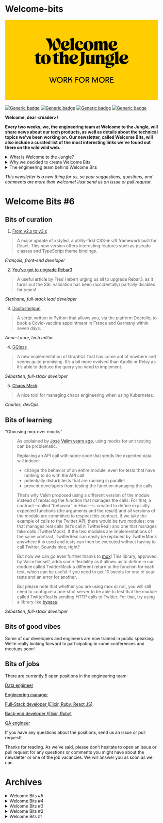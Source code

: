 # Welcome-bits

![Logo](logo_yellow_WTTJ.jpg)

[![Generic badge](https://img.shields.io/badge/Type-Newsletter-red)](https://medium.com/wttj-tech)
[![Generic badge](https://img.shields.io/badge/Frequency-Biweekly-blue)](https://medium.com/wttj-tech)
[![Generic badge](https://img.shields.io/badge/Open%20tech%20positions-5-green)](https://www.welcometothejungle.com/en/companies/wttj/jobs) 
[![Generic badge](https://img.shields.io/badge/Engineering%20blog%20articles-8-yellow)](https://medium.com/wttj-tech) 


**Welcome, dear \<reader>!**

**Every two weeks, we, the engineering team at Welcome to the Jungle, will share news about our tech products, as well as details about the technical topics we’ve been working on. Our newsletter, called Welcome Bits, will also include a curated list of the most interesting links we’ve found out there on the wild wild web.**

<details>
<summary>What is Welcome to the Jungle?</summary>
<p>

<a href="https://www.welcometothejungle.com/en">Welcome to the Jungle</a> is building the new experience at work. We use content and technology to transform every step of the employee experience, to help companies offer a better, more human experience in the workplace.</p>
</details>

<details>
<summary>Why we decided to create Welcome Bits</summary>
<p>
  
Learning and sharing knowledge is part of the engineering team’s DNA. For example, since Welcome to the Jungle launched, sessions called Jungle Labs have been organized each month so that developers in the team can spend one day away from their daily tasks to learn new stuff, grow technically, and share it all with the rest of the team (which is not always an easy exercise for the shyest among us).

So it seemed obvious to us that we should extend this learning and sharing experience to the outside world—meaning you, dear readers. And we hope you will enjoy reading about what we’ve discovered as much as we enjoy writing about it!</p>
</details>

<details>
<summary>The engineering team behind Welcome Bits</summary>
<p>
  
The team is currently made up of 14 developers, but we’re part of a bigger team called (no prizes for guessing) “the tech team,” which also encompasses product, data, design and QA people.

Welcome to the Jungle is based in Paris, France, but 65% of us are working in full remote mode, which means that some of us can code while enjoying a beautiful view of the mountains or ocean.

The engineering team is composed of back-end, full-stack, and front-end developers, as well as one DevOps engineer and one head of engineering. We are working with Elixir, Ruby, and React JS, among other technologies (you can check <a href="https://www.welcometothejungle.com/fr/companies/wttj/tech">our full stack</a> for more details).

If you want to know more about our team, and the tech team in general, take a look at <a href="https://youtu.be/9QAV5r-sFhI">the filmed interview with Kevin</a>, our beloved CTO.</p>
</details>

*This newsletter is a new thing for us, so your suggestions, questions, and comments are more than welcome! Just send us an issue or pull request.*

# Welcome Bits #6

## Bits of curation

1. [From v2.x to v3.x](https://xstyled.dev/docs/upgrade-guide/#from-v2x-to-v3x)

> A major update of xstyled, a utility-first CSS-in-JS framework built for React. This new version offers interesting features such as pseudo classes and TypeScript theme bindings.

*François, front-end developer*

2. [You’ve got to upgrade Rebar3](https://ferd.ca/you-ve-got-to-upgrade-rebar3.html)

> A useful article by Fred Hebert urging us all to upgrade Rebar3, as it turns out the SSL validation has been (accidentally) partially disabled for years!

*Stéphane, full-stack lead developer*

3. [Doctoshotgun](https://github.com/rbignon/doctoshotgun)

> A script written in Python that allows you, via the platform Doctolib, to book a Covid-vaccine appointment in France and Germany within seven days.

*Anne-Laure, tech editor*

4. [GQless](https://gqless.com)

> A new implementation of GraphQL that has come out of nowhere and seems quite promising. It’s a bit more evolved than Apollo or Relay as it’s able to deduce the query you need to implement.

*Sébastien, full-stack developer*

5. [Chaos Mesh](https://chaos-mesh.org)

> A nice tool for managing chaos engineering when using Kubernetes.

*Charles, devOps*

## Bits of learning

"Choosing mox over mocks"

> As explained by [José Valim years ago](http://blog.plataformatec.com.br/2015/10/mocks-and-explicit-contracts/), using mocks for unit testing can be problematic.
> 
> Replacing an API call with some code that sends the expected data will indeed:
> * change the behavior of an entire module, even for tests that have nothing to do with the API call
> * potentially disturb tests that are running in parallel
> * prevent developers from testing the function managing the calls
>
> That’s why Valim proposed using a different version of the module instead of replacing the function that manages the calls. For that, a contract—called “behavior” in Elixir—is created to define explicitly expected functions (the arguments and the result) and all versions of the module are committed to respect this contract. If we take the example of calls to the Twitter API, there would be two modules: one that manages real calls (let’s call it TwitterReal) and one that manages fake calls (TwitterMock). If the two modules are implementations of the same contract, TwitterReal can easily be replaced by TwitterMock anywhere it is used and tests can then be executed without having to call Twitter. Sounds nice, right?
>
> But now we can go even further thanks to [mox](https://github.com/dashbitco/mox)! This library, approved by Valim himself, adds some flexibility as it allows us to define in our module called TwitterMock a different return to the function for each test, which can be useful if you need to get 10 tweets for one of your tests and an error for another.
> 
> But please note that whether you are using mox or not, you will still need to configure a one-shot server to be able to test that the module called TwitterReal is sending HTTP calls to Twitter. For that, try using a library like [bypass](https://github.com/PSPDFKit-labs/bypass).

*Sébastien, full-stack developer*

## Bits of good vibes

Some of our developers and engineers are now trained in public speaking. We’re really looking forward to participating in some conferences and meetups soon!

## Bits of jobs

There are currently 5 open positions in the engineering team:

[Data engineer](https://www.welcometothejungle.com/en/companies/wttj/jobs/data-engineer_paris_WTTJ_P6qr78W)

[Engineering manager](https://www.welcometothejungle.com/en/companies/wttj/jobs/engineering-manager_paris)

[Full-Stack developer (Elixir, Ruby, React JS)](https://www.welcometothejungle.com/en/companies/wttj/jobs/full-stack-developer-ruby-elixir-react-js_paris)

[Back-end developer (Elixir, Ruby)](https://www.welcometothejungle.com/en/companies/wttj/jobs/backend-developer-ruby-elixir_paris_WTTJ_9MP4PxM)

[QA engineer](https://www.welcometothejungle.com/en/companies/wttj/jobs/qa-engineer_paris_WTTJ_e4jZrD7)

If you have any questions about the positions, send us an issue or pull request!

Thanks for reading. As we’ve said, please don’t hesitate to open an issue or pull request for any questions or comments you might have about the newsletter or one of the job vacancies. We will answer you as soon as we can.

# Archives

<details>
  
<summary>Welcome Bits #5</summary>

# Welcome Bits #5

## Bits of curation

1. [Changes at Basecamp](https://world.hey.com/jason/changes-at-basecamp-7f32afc5)

> These changes are clearly the end of an era for the company. Basecamp has always been seen as a utopian place to work as a developer, but this is clearly not the case anymore and the huge ego of the founder seems to have won out.

*Stéphane, full-stack lead developer*

2. [Bob dishwasher cassette rewinder](https://github.com/dekuNukem/bob_cassette_rewinder)

> This GitHub repository is a great example of how a developer and a bit of elbow grease can take on the proprietary world! The author hacked a Bob dishwasher detergent cartridge because he wanted to be able to refill used ones instead of buying new cartridges. He managed to reprogram the refilled cartridge so that the dishwasher thought it was a new one.

*Maxime, back-end developer*

3. [The Instagram ads Facebook won’t show you](https://signal.org/blog/the-instagram-ads-you-will-never-see/)

> A blog post about the great ad campaign by Signal that highlights the quantity of data collected by Facebook.

*Stéphane, full-stack lead developer*

4. [Slidev](https://sli.dev)

> A promising tool created by a member of the Vue core team that generates nice slides developers can use in their presentations.

*Stéphane, full-stack lead developer*

5. [Basic telemetry for the Audacity](https://github.com/audacity/audacity/pull/835)

> A much-discussed PR for the open-source audio editor Audacity: A contributor had wanted to introduce some basic telemetry via Google Analytics and Yandex. A lot of forks were created following the PR. Hopefully the PR has now been closed, as this is the kind of change that can undermine users' trust and make an open-source project end in no time at all.

*Maxime, back-end developer*

## Bits of learning

"There is no magic recipe for building a QA team"

> After 12 years of working in QA and testing, I was hired a year ago by Welcome to the Jungle to build its QA team from scratch and to spread a culture of QA within the tech team. Even for an experienced QA manager like me, creating a team from nothing is always a challenge, as the task requires you to constantly question yourself. Here are the 5 lessons I’ve learned so far and that I would like to share, in case they might be helpful for someone else!
> 
> 1. The best QA team is the one that fits the company’s needs
> 
> Trying to impose a predefined idea of how a QA team should work is the quickest way to fail! It’s important to keep in mind that there is no such thing as an ideal QA team. The best QA team is the one that fulfills all the company’s needs. On the other hand, diving in headlong and starting to implement QA practices without having any discussions with the developers or the rest of the tech team first will, without doubt, lead to building the wrong foundations for the QA team. Therefore, I recommend that the first step should be planning workshops with the different tech team members to understand the existing processes and tools as well as the issues being encountered by the developers. Don't hesitate to refer to models such as [TMMi](https://www.tmmi.org/tmmi-model/) to help you with this.
> 
> 2. Approach the creation of the team as you would the delivery of a product
> 
> Creating a QA department is a big task that will never be completely finished, which is why you should take the time to define a shared action plan to give a long-term vision—just as you would if you were a product owner. The scope of a QA team can be vast and you won’t be able to implement everything right away. Trying to do so will lead to frustration: Tech team members will feel like no progress is being made despite months of work, while the QA engineers will end up suffering from burnout as they won’t be able to meet all the expectations (which are usually quite high as the QA team has often been created with the idea of solving most of the issues developers have been dealing with). Therefore, prioritize according to the analysis you carried out in step 1. For example, if you know that the application regularly goes down in production when too many users are connected and the risk of functional regression is low, it’s a good idea to prioritize performance tests over regression testing.
> 
> 3. Remember that soft skills matter
> 
> When the time comes to grow your QA team, you’ll need to start interviewing to find the right candidates to join the rest of you. Testing their technical expertise is one thing, but you should also keep in mind that human skills are just as important as technical ones. It’s crucial for the team’s success to find people who will complement each other in terms of their personalities and who will inspire each other, as well as contribute to creating a mutually supportive environment. Don’t forget also that QA engineers will be in contact with a lot of people in the company—product owners, developers, the help desk and sometimes even the end users. Therefore, having empathy, patience, diplomacy, and an ability to listen and communicate efficiently is imperative. Remember: It’s easier to teach someone QA and testing skills than interpersonal skills!
> 
> 4. Build a strong, transversal team spirit
> 
> In an Agile environment, QA engineers are often spread out into separate squads, which can have a negative effect on team spirit. So you need to create regular dedicated time slots for the team members to be able to share their best practices, help each other, and feel that they are part of a team full of people who are dealing with the same challenges. It can be difficult to get time set aside for this, as some might consider that it means less time working for their squad —even though it actually is productive in the end!
> 
> 5. Make quality every developer’s business
> 
> I don’t consider the QA team the one that should be responsible for the quality of the product deliveries. As far as I see it, the QA team is more a support department whose role is to help the other technical departments to deliver the best product possible. This means organizing training, presentations, and workshops to provide these departments with the right tools and methodologies. A lot of patience, some pedagogy, and highlighting a few KPIs will be necessary to convince everyone that quality is a collective effort and taking some responsibility will benefit the whole tech team!

*Marc, QA manager*

## Bits of good vibes

Our team has recently grown again thanks to the arrival of two new members: Aurore, as DevOps engineer, and another David, as back-end developer. Welcome aboard!

## Bits of jobs

There are currently 7 open positions in the engineering team:

[Engineering manager](https://www.welcometothejungle.com/en/companies/wttj/jobs/engineering-manager_paris)

[Full-Stack developer (Elixir, Ruby, React JS)](https://www.welcometothejungle.com/en/companies/wttj/jobs/full-stack-developer-ruby-elixir-react-js_paris)

[Back-end developer (Elixir, Ruby)](https://www.welcometothejungle.com/en/companies/wttj/jobs/backend-developer-ruby-elixir_paris_WTTJ_9MP4PxM)

[IT manager](https://www.welcometothejungle.com/fr/companies/wttj/jobs/it-manager_paris)

[Back-end developer (intern)](https://www.welcometothejungle.com/fr/companies/wttj/jobs/backend-developer-intern_paris)

[Product manager Welcome Originals (intern)](https://www.welcometothejungle.com/fr/companies/wttj/jobs/product-manager-welcome-originals-intern_paris_WTTJ_jLpqZGr)

[Front-end developer (intern)](https://www.welcometothejungle.com/fr/companies/wttj/jobs/frontend-developer-intern_paris)

If you have any questions about the positions, send us an issue or pull request!

Thanks for reading. As we’ve said, please don’t hesitate to open an issue or pull request for any questions or comments you might have about the newsletter or one of the job vacancies. We will answer you as soon as we can.

</details>
  
<details>
  
<summary>Welcome Bits #4</summary>

# Welcome Bits #4

## Bits of learning

"Integrating Chromecast is quite complex"

> While looking for a way to improve the user experience of our [Welcome Originals application](https://www.welcomeoriginals.com/en), we decided to launch the Google Chromecast feature. By using a streaming device plugged into their televisions, our users are now able to watch our video content on their TV screens. But the feature was not all that easy to implement: Not only is Chromecast not managed correctly by the different media players, but it also demonstrates a very particular behavior when we cast content, namely it fetches by itself an endpoint on our server to display the page’s content. This makes authentication complicated, which is quite problematic in our case, as some of our videos are protected by DRMs (digital rights management). It also implies that there is only one url for all the different devices (iOS, Android, and web). Finally, we realized that it was impossible to simulate a Chromecast-type device, so we had to develop the feature directly on a compatible device.

*Mick, front-end developer*

## Bits of curation

1. [Preparing Rustls for Wider Adoption](https://www.abetterinternet.org/post/preparing-rustls-for-wider-adoption/)

> An announcement from the Internet Security Research Group (ISRG) about work being done on the Rust TLS library, which is mainly written in Rust. It has better memory safety than other TLS libraries written in C, which should prevent security issues, and was audited last year. All in all, it seems an interesting option to consider.

*Charles, DevOps, security and back-end engineer*

2. [Zellij: a Rusty terminal workspace releases a beta](https://zellij.dev/news/beta/)

> A new terminal written in Rust, confirming the global trend that we’re seeing, when it comes to handling memory issues, for replacing C and C++ with Rust.

*Stéphane, full-stack lead developer*

3. [ConsoleMe: A Central Control Plane for AWS Permissions and Access](https://netflixtechblog.com/consoleme-a-central-control-plane-for-aws-permissions-and-access-fd09afdd60a8)

> Anyone who has spent any time dealing with the AWS IAM (identity and access management) service knows how tedious and infuriating permission management can get when it’s handled manually. That’s why Netflix engineers created the ConsoleMe tool, to be used when creating a new set of policies or updating existing policies—without anything breaking. Its features range from automatic approval for simple requests to a native editor for advanced requests.

*Shawarma, head of engineering*

4. [Don’t we all just want to use SQL on the frontend?](https://vjpr.medium.com/dont-we-all-just-want-to-use-sql-on-the-frontend-6b9d38c08146)

> The author of this article examines an interesting performance scenario where an SQLite library is used on the front-end to store users’ data and occasionally synchronize it with the distant database.

*Bastien, back-end developer*

5. [How we found and fixed a rare race condition in our session handling](https://github.blog/2021-03-18-how-we-found-and-fixed-a-rare-race-condition-in-our-session-handling/)

> GitHub developers fixed a major security issue on the platform—namely, users sometimes ending up logged into the wrong accounts—which had been happening for quite a long time and was becoming quite critical. This issue, which was caused by an external library, reminds us that no company is completely free of serious bugs.

*Stéphane, full-stack lead developer*

## Bits of good vibes

We are thrilled to welcome 3 new members to the tech team: Kim as QA engineer, and David and Thomas as back-end engineers. Great to have you on board!

## Bits of jobs

There are currently 7 open positions in the engineering team:

[Engineering manager](https://www.welcometothejungle.com/en/companies/wttj/jobs/engineering-manager_paris)

[Full-Stack developer (Elixir, Ruby, React JS)](https://www.welcometothejungle.com/en/companies/wttj/jobs/full-stack-developer-ruby-elixir-react-js_paris)

[Back-end developer (Elixir, Ruby)](https://www.welcometothejungle.com/en/companies/wttj/jobs/backend-developer-ruby-elixir_paris_WTTJ_9MP4PxM)

[IT manager](https://www.welcometothejungle.com/fr/companies/wttj/jobs/it-manager_paris)

[Back-end developer (intern)](https://www.welcometothejungle.com/fr/companies/wttj/jobs/backend-developer-intern_paris)

[Product manager Welcome Originals (intern)](https://www.welcometothejungle.com/fr/companies/wttj/jobs/product-manager-welcome-originals-intern_paris_WTTJ_jLpqZGr)

[Front-end developer (intern)](https://www.welcometothejungle.com/fr/companies/wttj/jobs/frontend-developer-intern_paris)

If you have any questions about the positions, send us an issue or pull request!

Thanks for reading. As we’ve said, please don’t hesitate to open an issue or pull request for any questions or comments you might have about the newsletter or one of the job vacancies. We will answer you as soon as we can.
  
</details>

<details>
  
<summary>Welcome Bits #3</summary>

# Welcome Bits #3

## Bits of learning

“SQL is not that CRUD”

> We recently discovered a new function on PostgreSQL that allowed us to solve an issue we were having a hard time with. It’s the LAG function, which allows access to the data of the previous row, or the row before the previous row, and so on. Not sounding all that useful, right? But it really was! We were getting some duplicate entries on our database for movements between columns in a Trello-like board that allows recruiters to change the status of applicants. It wasn’t possible to use the “created at” data, as the duplicates were not created at the same date and time. But thanks to the LAG function, we were able to identify the movements that had the same previous movements, which allowed us to spot the duplicates. Who knows which unknown PostgreSQL function could help us fix our next issue?

*Bastien, back-end developer*

## Bits of curation

1. [Le refactoring le plus difficile de ma carrière (FR)](https://www.youtube.com/watch?v=TiRoge93H0o)

> Coding can become irrelevant when it starts affecting your health. In this talk, Jérôme Petazzoni shares his experience of suffering burnout. It’s a good reminder for all engineers that coding, and work in general, isn’t everything in life, no matter how passionate you are about it. (English subtitles are available on YouTube for non-French speakers—click on settings, then subtitles, then choose auto-translate.)

*Shawarma, head of engineering*

2. [New AI-Based Image Auto-Crop Algorithm Sticks to the Subject](https://cloudinary.com/blog/new_ai_based_image_auto_crop_algorithm_sticks_to_the_subject)

> A promising SaaS tool from Cloudinary that auto-crops images. We are currently looking for a way to manage image cropping for a feature that will alternate portrait and landscape images in one of our products. The Cloudinary solution is definitely one that we plan to have a closer look at and we will share our feedback in the newsletter, so stay tuned!

*Bastien, back-end developer*

3. [Fast Elixir](https://github.com/devonestes/fast-elixir)

> When it comes to performance, it’s always nice to have someone else doing the dirty work for you and benchmarking all the methods to see which is fastest. Well, here is the benchmarking tool for Elixir!

*Shawarma, head of engineering*

4. [CodeTour](https://github.com/microsoft/codetour)

> With 70 percent of our engineering team working fully remotely, we are currently looking for ways to improve the onboarding process of our developers. It looks like this Visual Studio Code extension could be something that will help us—and newcomers—by allowing us to create a guided tour of our main codebases!

*Samuel, back-end developer*

5. [Signs of triviality](https://www.netmeister.org/blog/email.html)

> Email validation at its finest! This is a good link to bookmark whenever you need to double-check that you have defined the right rules to apply when validating an email address that someone has entered on a form.

*Shawarma, head of engineering*

## Bits of exploration

### Project management with Jira (and Jira only)

At WTTJ, the tech teams are currently using both Trello and Jira as project management tools. Jira is used by other teams to report issues and request new features, while Trello is used by the tech teams to manage prioritization and follow up on these issues and features. So, yes, we pay both licenses. And yes, we manually import tickets from Jira to Trello every day.

But some of us are true Jira believers. We were convinced that Jira alone could fit our needs and even help us to improve our monitoring (which is quite basic in Trello at the moment). So we built a board in Jira and compared it to Trello to make our point. An important thing to note is that we chose [team-managed projects](https://support.atlassian.com/jira-software-cloud/docs/get-started-with-team-managed-projects/), as they offer more flexibility and are easier to manage than company-managed projects.

Here are the results: the strengths and limitations of Jira compared to Trello.

#### Strengths
- Jira’s features are the same as 90 percent of Trello’s features
- Epics can be managed without add-ons or workarounds
- It’s easy to get an overview of the project and provide visibility of the road map for the team
- It’s possible to manage sub-tasks, which are easier to manage than comments in Trello
- It’s possible to manage your backlog outside the board, which makes the board clearer and easier to read, and helps you to focus on what needs to be done first
- It provides access to the history of releases, independently of the board
- Several metrics and charts are available
- You are able to flag a ticket in a board
- It is easy to filter your board by epic, label, or assignee

#### Limitations
- It’s not possible to manage multiple assignees under one ticket
- Tags cannot be colored

So, as you have probably guessed, Jira won. After the presentation, three tech teams decided to migrate their projects to Jira. But this came with two conditions: First, the project needs to be mature enough. And second, we advise you to choose team-managed projects, as it allows your team to be autonomous when it comes to configuration.

## Bits of good vibes

Stéphane, our full-stack lead developer, contributed to [the latest release of Bamboo](https://github.com/thoughtbot/bamboo/pull/591), an open-source project that allows developers to use emails for Elixir. He worked on adding the ability to define interceptors for a given mailer, which can either be used to prevent emails from going out or to modify email data such as subject in a single place. Giving back to the open-source community is something that is very important to us and we definitely want to be able to contribute more in the future.

## Bits of jobs

There are currently 3 open positions in the engineering team:

[Engineering manager](https://www.welcometothejungle.com/fr/companies/wttj/jobs/engineering-manager_paris)

[Full-Stack developer (Elixir, Ruby, React JS)](https://www.welcometothejungle.com/en/companies/wttj/jobs/full-stack-developer-ruby-elixir-react-js_paris)

[Back-end developer (Elixir, Ruby)](https://www.welcometothejungle.com/en/companies/wttj/jobs/backend-developer-ruby-elixir_paris_WTTJ_9MP4PxM)

If you have any questions about the positions, send us an issue or pull request!

Thanks for reading. As we’ve said, please don’t hesitate to open an issue or pull request for any questions or comments you might have about the newsletter or one of the job vacancies. We will answer you as soon as we can.
  
</details>

<details>
  
<summary>Welcome Bits #2</summary>
  
# Welcome Bits #2

## Bits of learning

"Be aware of how your users use your site"

> We noticed recently that we were getting a significant number of errors logged to Sentry, where we log all our front-end errors, with `SecurityError: Blocked a frame with origin “https://www.welcometothejungle.com” from accessing a cross-origin frame.`. Although Sentry is great at giving stacktraces including basic user interactions, we didn’t have much more to go on. After a bit of digging we found that it only surfaced in the Facebook in-app browser when users were trying to log in via LinkedIn. Our LinkedIn login implementation opened a popup window (as many sites do) with the LinkedIn login page so as not to disturb the user’s flow. Unfortunately, you can’t open popups in the Facebook browser or other apps that use an iOS WebView meaning anyone that opened a link in Facebook to one of our articles or job listings and then tried to log in ended up with a blank page and nowhere to go. Mildly frustrating to say the least. We’ve since changed the user flow so login/signup all happens in the same window. It’s slightly disruptive to the user experience — but much less disruptive than a blank page.

*Robert, full-stack developer*

## Bits of curation

1. [Before You memo()](https://overreacted.io/before-you-memo/) 

> A useful article by Dan Abramov that details two different techniques you can use in React instead of the memo() function. We’ve tried them both at WTTJ and they really helped to optimize performance.

*Mick, front-end developer*


2. [Strong Migrations](https://github.com/ankane/strong_migrations) 

> An interesting tool to use with projects, this detects issues during database migrations and is useful for the good practices its readme contains. Some serious issues we’ve encountered in the past would definitely have been avoided if we’d had this tool!

*Clément, back-end developer*


3. [Odyssey Design System](https://odyssey.okta.design)

> Odyssey is a new open-source project from Okta that provides users with a design system. Its UI includes lots of components related to sign-in and sign-up, as you would expect given what Okta’s business is, and there’s a strong focus on accessibility.

*Shawarma, head of engineering*


4. [The fire at OVH](https://twitter.com/olesovhcom/status/1369478732247932929?s=19)

> Millions of websites in France have been disrupted by the fire that broke out at OVH’s Strasbourg data center on March 10. It was a terrible event that should remind engineering teams everywhere how important it is to be prepared for the worst happening.

*Stéphane, full-stack lead developer*


5. [Flowchart.fun](https://flowchart.fun/ )

> Flowchart.fun is a really simple open-source tool for creating flowcharts from text and exporting them in various formats.

*Shawarma, head of engineering*

## Bits of good vibes

On March 17, our full-stack lead developer Stéphane became the proud father of Peio. Congratulations, Stéphane!

## Bits of jobs
There are currently 3 open positions in the engineering team:

[Engineering manager](https://www.welcometothejungle.com/en/companies/wttj/jobs/engineering-manager_paris)

[Full-Stack developer (Elixir, Ruby, React JS)](https://www.welcometothejungle.com/en/companies/wttj/jobs/full-stack-developer-ruby-elixir-react-js_paris)

[Back-end developer (Elixir, Ruby)](https://www.welcometothejungle.com/en/companies/wttj/jobs/backend-developer-ruby-elixir_paris_WTTJ_9MP4PxM)

If you have any questions about the positions, send us an issue or pull request!

Thanks for reading. As we’ve said, please don’t hesitate to open an issue or pull request for any questions or comments you might have about the newsletter or one of the job vacancies. We will answer you as soon as we can.

</details>

<details>
  
<summary>Welcome Bits #1</summary>

# Welcome Bits #1

## Bits of learning

"Optimizing your database the right way is never a waste of time"

> Over the past couple of weeks, we have been experiencing 40-plus million IOPS on some of our databases. Our first instinct was to check if any microservice was responsible for the high throughput, then we investigated AWS replicas, and finally we went after all the releases made in the past 6 months to look for any breaking change. But the answer to our performance issues was not there. So we started to look closer at the databases. We identified a lack of optimization and relevant indexes, and started to log slow queries and use pghero. After a few optimizations, we managed to halve the IOPS on our main database!

*Thomas, head of engineering*

## Bits of curation

1. [Pomerium](https://github.com/pomerium/pomerium) 

> A promising tool that could help us install a VPN to access our preproduction environment. Currently, we have to use multiple logins and passwords to access it, which is painful, and since some of my teammates have dynamic public IPs, we can’t filter on the IPs either. Pomerium seems more comprehensive than OpenVPN, which requires you to install additional tools to be able to manage identity aspects and policy access, and it has a Kubernetes API proxy.

*Charles, DevOps, security and back-end engineer*


2. [The styled-components happy path](https://www.joshwcomeau.com/css/styled-components/) 

> An article by Josh Comeau about the best practices for styled-components. I really like his blog posts about React and CSS because they are good quality, simple, and interactive. This one details the different ways you can lighten and simplify CSS files thanks to CSS variables and a single source of styles.

*François, front-end developer*


3. [Crypto-mining attack in my GitHub actions through Pull Request](https://dev.to/thibaultduponchelle/the-github-action-mining-attack-through-pull-request-2lmc)

> Unfortunately, attacks carried out on GitHub purely for personal benefit, like the one detailed in this article, and spam pull requests seem to be becoming more and more frequent. In addition to being contrary to open-source philosophy, this behavior also increases open-source maintainers’ fatigue, which can end up leading to burn-out. This is a real issue!

*Maxime, back-end developer*


4. [Numerical Elixir and Elixir XLA bindings for CPU/GPU/TPU](https://github.com/elixir-nx/nx)

> A very interesting first step to opening the Elixir language to machine learning and scientific calculations in a project led by José Valim himself and Sean Moriarity.

*Stéphane, full-stack lead developer*


5. [A performance dashboard for Postgres](https://github.com/ankane/pghero)

> We started using Pghero at the beginning of the year because we were encountering performance issues with some of our PostgreSQL databases. This library is great because it suggests indexes based on our queries and helps us to detect index overrides. It’s been really helpful!

*Sébastien, full-stack developer*


## Bits of exploration

### Visual testing using the Cypress plugin

The team has recently spent some time exploring visual testing, as we would like to implement it on the [Welcome UI](https://github.com/WTTJ/welcome-ui) design system. More specifically, we would like to be able to visually test the displayed components on the Welcome UI documentation, knowing that components can occur on different documentation pages.

We chose to test the [Cypress plugin](https://docs.cypress.io/guides/tooling/visual-testing.html#Functional-vs-visual-testing), which allows us to automatize the visual tests. 

Here is our condensed feedback about the Cypress plugin:

#### Strengths
- Free of charge
- Easy implementation
- Unit snapshots of components
- Web browsers and screen-resolution sensitive

#### Limitations
- Too sensitive: 
Comparison is done pixel by pixel, so the results are sometimes random. A threshold could be implemented to reduce the sensibility, but it could hide true anomalies.
- Limited debugging:
Differential snapshots are useful to indicate that there is an issue, but they are not clear enough to help with the analysis of the difference.

#### A concrete example with the breadcrumb component
- A visual test is executed for each line of the table, followed by the application design being modified:

![Screenshot](screenshot_test_cypress_plugin.png)

- Here is a snapshot of when a difference in the text of the breadcrumb component is found:

![Snapshot](snapshot_cypress_plugin_diff.png)

### API documentation using [GitBook](https://www.gitbook.com)

The team is currently searching for the most efficient way to create API documentation and has been putting GitBook through its paces to see if it is the answer.

#### Strengths
- Git-like versioning of the API
- Global documentation (API and tech documents, app setup, knowledge, and so on)
- Nice UI
- Easy to set up

#### Limitations
- A lot of small UI/UX bugs
- We didn’t find a way to set up a base_url for all the endpoints

#### The GitBook web UI

![Screenshot](GitBook_web_UI.png)

## Bits of good vibes

Our open-source customizable design system with React styled-components, styled-system and reakit, called [Welcome UI](https://github.com/WTTJ/welcome-ui), just reached 253 stars on GitHub! Don’t hold back from using it and/or contributing.

## Bits of jobs

There are currently 4 open positions in the engineering team:

[Engineering manager](https://www.welcometothejungle.com/en/companies/wttj/jobs/engineering-manager_paris)

[Full-Stack developer (Elixir, Ruby, React JS)](https://www.welcometothejungle.com/en/companies/wttj/jobs/full-stack-developer-ruby-elixir-react-js_paris)

[Back-end developer (Elixir, Ruby)](https://www.welcometothejungle.com/en/companies/wttj/jobs/backend-developer-ruby-elixir_paris_WTTJ_9MP4PxM)

[Front-end developer (React JS, CSS-in-JS)](https://www.welcometothejungle.com/en/companies/wttj/jobs/frontend-developer-react-js-css-in-js_paris)

If you have any questions about the positions, send us an issue or pull request!

Thanks for reading. As we’ve said, please don’t hesitate to open an issue or pull request for any questions or comments you might have about the newsletter or one of the job vacancies. We will answer you as soon as we can.

</details>
